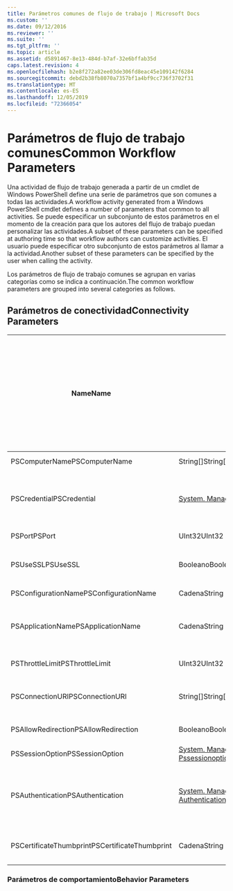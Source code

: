 ```yaml
---
title: Parámetros comunes de flujo de trabajo | Microsoft Docs
ms.custom: ''
ms.date: 09/12/2016
ms.reviewer: ''
ms.suite: ''
ms.tgt_pltfrm: ''
ms.topic: article
ms.assetid: d5891467-8e13-484d-b7af-32e6bffab35d
caps.latest.revision: 4
ms.openlocfilehash: b2e8f272a82ee03de306fd8eac45e109142f6284
ms.sourcegitcommit: debd2b38fb8070a7357bf1a4bf9cc736f3702f31
ms.translationtype: MT
ms.contentlocale: es-ES
ms.lasthandoff: 12/05/2019
ms.locfileid: "72366054"
---
```

# <a name="common-workflow-parameters"></a><span data-ttu-id="88536-102">Parámetros de flujo de trabajo comunes</span><span class="sxs-lookup"><span data-stu-id="88536-102">Common Workflow Parameters</span></span>

<span data-ttu-id="88536-103">Una actividad de flujo de trabajo generada a partir de un cmdlet de Windows PowerShell define una serie de parámetros que son comunes a todas las actividades.</span><span class="sxs-lookup"><span data-stu-id="88536-103">A workflow activity generated from a Windows PowerShell cmdlet  defines a number of parameters that common to all activities.</span></span> <span data-ttu-id="88536-104">Se puede especificar un subconjunto de estos parámetros en el momento de la creación para que los autores del flujo de trabajo puedan personalizar las actividades.</span><span class="sxs-lookup"><span data-stu-id="88536-104">A subset of these parameters can be specified at authoring time so that workflow authors can customize activities.</span></span> <span data-ttu-id="88536-105">El usuario puede especificar otro subconjunto de estos parámetros al llamar a la actividad.</span><span class="sxs-lookup"><span data-stu-id="88536-105">Another subset of these parameters can be specified by the user when calling the activity.</span></span>

<span data-ttu-id="88536-106">Los parámetros de flujo de trabajo comunes se agrupan en varias categorías como se indica a continuación.</span><span class="sxs-lookup"><span data-stu-id="88536-106">The common workflow parameters are grouped into several categories as follows.</span></span>

## <a name="connectivity-parameters"></a><span data-ttu-id="88536-107">Parámetros de conectividad</span><span class="sxs-lookup"><span data-stu-id="88536-107">Connectivity Parameters</span></span>

|<span data-ttu-id="88536-108">Name</span><span class="sxs-lookup"><span data-stu-id="88536-108">Name</span></span>|<span data-ttu-id="88536-109">Tipo</span><span class="sxs-lookup"><span data-stu-id="88536-109">Type</span></span>|<span data-ttu-id="88536-110">Descripción</span><span class="sxs-lookup"><span data-stu-id="88536-110">Description</span></span>|<span data-ttu-id="88536-111">¿Se puede especificar el usuario final en tiempo de ejecución?</span><span class="sxs-lookup"><span data-stu-id="88536-111">Can be specified by end user at execution time?</span></span>|<span data-ttu-id="88536-112">¿Se puede especificar mediante el autor del flujo de trabajo en el momento de la creación?</span><span class="sxs-lookup"><span data-stu-id="88536-112">Can be specified by workflow author at authoring time?</span></span>|<span data-ttu-id="88536-113">¿Se puede especificar mediante el autor del flujo de trabajo en la creación de instancias?</span><span class="sxs-lookup"><span data-stu-id="88536-113">Can be specified by workflow author at instantiation?</span></span>|
|----------|----------|-----------------|-----------------------------------------------------|------------------------------------------------------------|-----------------------------------------------------------|
|<span data-ttu-id="88536-114">PSComputerName</span><span class="sxs-lookup"><span data-stu-id="88536-114">PSComputerName</span></span>|<span data-ttu-id="88536-115">String[]</span><span class="sxs-lookup"><span data-stu-id="88536-115">String[]</span></span>|<span data-ttu-id="88536-116">Una lista de nombres de equipo para los que se van a iniciar trabajos.</span><span class="sxs-lookup"><span data-stu-id="88536-116">A list of computer names for which to launch jobs.</span></span>|<span data-ttu-id="88536-117">Sí</span><span class="sxs-lookup"><span data-stu-id="88536-117">Yes</span></span>|<span data-ttu-id="88536-118">Sí</span><span class="sxs-lookup"><span data-stu-id="88536-118">Yes</span></span>|<span data-ttu-id="88536-119">Sí</span><span class="sxs-lookup"><span data-stu-id="88536-119">Yes</span></span>|
|<span data-ttu-id="88536-120">PSCredential</span><span class="sxs-lookup"><span data-stu-id="88536-120">PSCredential</span></span>|[<span data-ttu-id="88536-121">System. Management. Automation. PSCredential</span><span class="sxs-lookup"><span data-stu-id="88536-121">System.Management.Automation.PSCredential</span></span>](/dotnet/api/System.Management.Automation.PSCredential)|<span data-ttu-id="88536-122">Credencial de autenticación que se va a usar para iniciar sesión en los equipos especificados por el parámetro PSComputerName.</span><span class="sxs-lookup"><span data-stu-id="88536-122">The authentication credential to use to login to the computers specified by the PSComputerName parameter.</span></span> <span data-ttu-id="88536-123">Este parámetro es válido solo si se especifica PSComputerName.</span><span class="sxs-lookup"><span data-stu-id="88536-123">This parameter is valid only if PSComputerName is specified.</span></span>|<span data-ttu-id="88536-124">Sí</span><span class="sxs-lookup"><span data-stu-id="88536-124">Yes</span></span>|<span data-ttu-id="88536-125">Sí</span><span class="sxs-lookup"><span data-stu-id="88536-125">Yes</span></span>|<span data-ttu-id="88536-126">Sí</span><span class="sxs-lookup"><span data-stu-id="88536-126">Yes</span></span>|
|<span data-ttu-id="88536-127">PSPort</span><span class="sxs-lookup"><span data-stu-id="88536-127">PSPort</span></span>|<span data-ttu-id="88536-128">UInt32</span><span class="sxs-lookup"><span data-stu-id="88536-128">UInt32</span></span>|<span data-ttu-id="88536-129">Puerto que se va a utilizar para ejecutar el flujo de trabajo.</span><span class="sxs-lookup"><span data-stu-id="88536-129">The port to be used to run the workflow.</span></span>|<span data-ttu-id="88536-130">Sí</span><span class="sxs-lookup"><span data-stu-id="88536-130">Yes</span></span>|<span data-ttu-id="88536-131">Sí</span><span class="sxs-lookup"><span data-stu-id="88536-131">Yes</span></span>|<span data-ttu-id="88536-132">Sí</span><span class="sxs-lookup"><span data-stu-id="88536-132">Yes</span></span>|
|<span data-ttu-id="88536-133">PSUseSSL</span><span class="sxs-lookup"><span data-stu-id="88536-133">PSUseSSL</span></span>|<span data-ttu-id="88536-134">Booleano</span><span class="sxs-lookup"><span data-stu-id="88536-134">Boolean</span></span>|<span data-ttu-id="88536-135">Use el protocolo Capa de sockets seguros (SSL) para establecer una conexión segura con el equipo remoto para ejecutar el flujo de trabajo.</span><span class="sxs-lookup"><span data-stu-id="88536-135">Use Secure Sockets Layer (SSL) protocol to establish a secure connection to the remote computer to run the workflow.</span></span>|<span data-ttu-id="88536-136">Sí</span><span class="sxs-lookup"><span data-stu-id="88536-136">Yes</span></span>|<span data-ttu-id="88536-137">Sí</span><span class="sxs-lookup"><span data-stu-id="88536-137">Yes</span></span>|<span data-ttu-id="88536-138">Sí</span><span class="sxs-lookup"><span data-stu-id="88536-138">Yes</span></span>|
|<span data-ttu-id="88536-139">PSConfigurationName</span><span class="sxs-lookup"><span data-stu-id="88536-139">PSConfigurationName</span></span>|<span data-ttu-id="88536-140">Cadena</span><span class="sxs-lookup"><span data-stu-id="88536-140">String</span></span>|<span data-ttu-id="88536-141">La configuración de sesión utilizada para ejecutar el flujo de trabajo.</span><span class="sxs-lookup"><span data-stu-id="88536-141">The session configuration used to run the workflow.</span></span>|<span data-ttu-id="88536-142">Sí</span><span class="sxs-lookup"><span data-stu-id="88536-142">Yes</span></span>|<span data-ttu-id="88536-143">Sí</span><span class="sxs-lookup"><span data-stu-id="88536-143">Yes</span></span>|<span data-ttu-id="88536-144">Sí</span><span class="sxs-lookup"><span data-stu-id="88536-144">Yes</span></span>|
|<span data-ttu-id="88536-145">PSApplicationName</span><span class="sxs-lookup"><span data-stu-id="88536-145">PSApplicationName</span></span>|<span data-ttu-id="88536-146">Cadena</span><span class="sxs-lookup"><span data-stu-id="88536-146">String</span></span>|<span data-ttu-id="88536-147">La parte del nombre de la aplicación del URI de conexión para la ejecución del flujo de trabajo.</span><span class="sxs-lookup"><span data-stu-id="88536-147">The application name portion of the connection URI for the workflow execution.</span></span> <span data-ttu-id="88536-148">Use este parámetro solo si no usa el parámetro ConnectionURI.</span><span class="sxs-lookup"><span data-stu-id="88536-148">Use this parameter only when you are not using the ConnectionURI parameter.</span></span>|<span data-ttu-id="88536-149">Sí</span><span class="sxs-lookup"><span data-stu-id="88536-149">Yes</span></span>|<span data-ttu-id="88536-150">Sí</span><span class="sxs-lookup"><span data-stu-id="88536-150">Yes</span></span>|<span data-ttu-id="88536-151">Sí</span><span class="sxs-lookup"><span data-stu-id="88536-151">Yes</span></span>|
|<span data-ttu-id="88536-152">PSThrottleLimit</span><span class="sxs-lookup"><span data-stu-id="88536-152">PSThrottleLimit</span></span>|<span data-ttu-id="88536-153">UInt32</span><span class="sxs-lookup"><span data-stu-id="88536-153">UInt32</span></span>|<span data-ttu-id="88536-154">Número máximo de conexiones simultáneas que se pueden establecer para ejecutar el flujo de trabajo.</span><span class="sxs-lookup"><span data-stu-id="88536-154">The maximum number of concurrent connections that can be established to run the workflow.</span></span>|<span data-ttu-id="88536-155">Sí</span><span class="sxs-lookup"><span data-stu-id="88536-155">Yes</span></span>|<span data-ttu-id="88536-156">Por determinar</span><span class="sxs-lookup"><span data-stu-id="88536-156">TBD</span></span>|<span data-ttu-id="88536-157">Sí</span><span class="sxs-lookup"><span data-stu-id="88536-157">Yes</span></span>|
|<span data-ttu-id="88536-158">PSConnectionURI</span><span class="sxs-lookup"><span data-stu-id="88536-158">PSConnectionURI</span></span>|<span data-ttu-id="88536-159">String[]</span><span class="sxs-lookup"><span data-stu-id="88536-159">String[]</span></span>|<span data-ttu-id="88536-160">Matriz de identificadores URI completos que especifican los puntos de conexión de las sesiones interactivas utilizadas para ejecutar el flujo de trabajo.</span><span class="sxs-lookup"><span data-stu-id="88536-160">An array of fully-qualified URIs that specify the endpoints for the interactive sessions used to run the workflow.</span></span>|<span data-ttu-id="88536-161">Sí</span><span class="sxs-lookup"><span data-stu-id="88536-161">Yes</span></span>|<span data-ttu-id="88536-162">Sí</span><span class="sxs-lookup"><span data-stu-id="88536-162">Yes</span></span>|<span data-ttu-id="88536-163">Sí</span><span class="sxs-lookup"><span data-stu-id="88536-163">Yes</span></span>|
|<span data-ttu-id="88536-164">PSAllowRedirection</span><span class="sxs-lookup"><span data-stu-id="88536-164">PSAllowRedirection</span></span>|<span data-ttu-id="88536-165">Booleano</span><span class="sxs-lookup"><span data-stu-id="88536-165">Boolean</span></span>|<span data-ttu-id="88536-166">Especifica si se permite la redirección de esta conexión a un URI alternativo para ejecutar el flujo de trabajo.</span><span class="sxs-lookup"><span data-stu-id="88536-166">Specifies whether to allow redirection of this connection to an alternate URI to run the workflow.</span></span>|<span data-ttu-id="88536-167">Sí</span><span class="sxs-lookup"><span data-stu-id="88536-167">Yes</span></span>|<span data-ttu-id="88536-168">Sí</span><span class="sxs-lookup"><span data-stu-id="88536-168">Yes</span></span>|<span data-ttu-id="88536-169">Sí</span><span class="sxs-lookup"><span data-stu-id="88536-169">Yes</span></span>|
|<span data-ttu-id="88536-170">PSSessionOption</span><span class="sxs-lookup"><span data-stu-id="88536-170">PSSessionOption</span></span>|[<span data-ttu-id="88536-171">System. Management. Automation. Remoting. Pssessionoption</span><span class="sxs-lookup"><span data-stu-id="88536-171">System.Management.Automation.Remoting.Pssessionoption</span></span>](/dotnet/api/System.Management.Automation.Remoting.PSSessionOption)|<span data-ttu-id="88536-172">Opciones avanzadas de la sesión usada para ejecutar el flujo de trabajo.</span><span class="sxs-lookup"><span data-stu-id="88536-172">Advanced options for the session used to run the workflow.</span></span>|<span data-ttu-id="88536-173">Sí</span><span class="sxs-lookup"><span data-stu-id="88536-173">Yes</span></span>|<span data-ttu-id="88536-174">Sí</span><span class="sxs-lookup"><span data-stu-id="88536-174">Yes</span></span>|<span data-ttu-id="88536-175">Sí</span><span class="sxs-lookup"><span data-stu-id="88536-175">Yes</span></span>|
|<span data-ttu-id="88536-176">PSAuthentication</span><span class="sxs-lookup"><span data-stu-id="88536-176">PSAuthentication</span></span>|[<span data-ttu-id="88536-177">System. Management. Automation. espacios de Authenticationmechanism.</span><span class="sxs-lookup"><span data-stu-id="88536-177">System.Management.Automation.Runspaces.Authenticationmechanism</span></span>](/dotnet/api/System.Management.Automation.Runspaces.AuthenticationMechanism)|<span data-ttu-id="88536-178">Un valor de la enumeración [System. Management. Automation. espacios de Authenticationmechanism](/dotnet/api/System.Management.Automation.Runspaces.AuthenticationMechanism) que especifica el mecanismo de autenticación usado para autenticar las credenciales del usuario.</span><span class="sxs-lookup"><span data-stu-id="88536-178">A value of the [System.Management.Automation.Runspaces.Authenticationmechanism](/dotnet/api/System.Management.Automation.Runspaces.AuthenticationMechanism) enumeration that specifies the authentication mechanism used to authenticate the user's credentials.</span></span>|<span data-ttu-id="88536-179">Sí</span><span class="sxs-lookup"><span data-stu-id="88536-179">Yes</span></span>|<span data-ttu-id="88536-180">Sí</span><span class="sxs-lookup"><span data-stu-id="88536-180">Yes</span></span>|<span data-ttu-id="88536-181">Sí</span><span class="sxs-lookup"><span data-stu-id="88536-181">Yes</span></span>|
|<span data-ttu-id="88536-182">PSCertificateThumbprint</span><span class="sxs-lookup"><span data-stu-id="88536-182">PSCertificateThumbprint</span></span>|<span data-ttu-id="88536-183">Cadena</span><span class="sxs-lookup"><span data-stu-id="88536-183">String</span></span>|<span data-ttu-id="88536-184">El certificado de clave pública digital (X509) de una cuenta de usuario que tiene permiso para ejecutar el flujo de trabajo.</span><span class="sxs-lookup"><span data-stu-id="88536-184">The digital public key certificate (X509) of a user account that has permission to run the workflow.</span></span>|<span data-ttu-id="88536-185">Sí</span><span class="sxs-lookup"><span data-stu-id="88536-185">Yes</span></span>|<span data-ttu-id="88536-186">Sí</span><span class="sxs-lookup"><span data-stu-id="88536-186">Yes</span></span>|<span data-ttu-id="88536-187">Sí</span><span class="sxs-lookup"><span data-stu-id="88536-187">Yes</span></span>|

### <a name="behavior-parameters"></a><span data-ttu-id="88536-188">Parámetros de comportamiento</span><span class="sxs-lookup"><span data-stu-id="88536-188">Behavior Parameters</span></span>